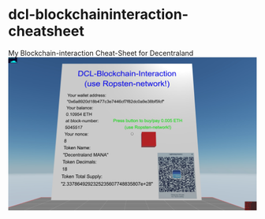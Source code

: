 # dcl-blockchaininteraction-cheatsheet
My Blockchain-interaction Cheat-Sheet for Decentraland
![Cheat-Sheet](examplepiceth.jpg)
